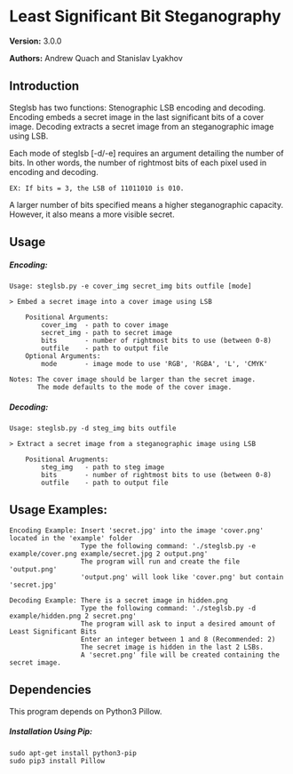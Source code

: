 # Least Significant Bit Steganography

**Version:** 3.0.0 

**Authors:** Andrew Quach and Stanislav Lyakhov

## Introduction

Steglsb has two functions: Stenographic LSB encoding and decoding.
Encoding embeds a secret image in the last significant bits of a cover image.
Decoding extracts a secret image from an steganographic image using LSB.

Each mode of steglsb [-d/-e] requires an argument detailing the number of bits.
In other words, the number of rightmost bits of each pixel used in encoding
and decoding.

    EX: If bits = 3, the LSB of 11011010 is 010.

A larger number of bits specified means a higher steganographic capacity. However,
it also means a more visible secret.

## Usage

##### Encoding:
    Usage: steglsb.py -e cover_img secret_img bits outfile [mode]

    > Embed a secret image into a cover image using LSB

        Positional Arguments:
            cover_img  - path to cover image
            secret_img - path to secret image
            bits       - number of rightmost bits to use (between 0-8)
            outfile    - path to output file
        Optional Arguments:
            mode       - image mode to use 'RGB', 'RGBA', 'L', 'CMYK'

    Notes: The cover image should be larger than the secret image.
           The mode defaults to the mode of the cover image.
    
##### Decoding:
    Usage: steglsb.py -d steg_img bits outfile

    > Extract a secret image from a steganographic image using LSB

        Positional Arugments:
            steg_img   - path to steg image
            bits       - number of rightmost bits to use (between 0-8)
            outfile    - path to output file

## Usage Examples:
    Encoding Example: Insert 'secret.jpg' into the image 'cover.png' located in the 'example' folder
                      Type the following command: './steglsb.py -e example/cover.png example/secret.jpg 2 output.png'
                      The program will run and create the file 'output.png'
                      'output.png' will look like 'cover.png' but contain 'secret.jpg'

    Decoding Example: There is a secret image in hidden.png
                      Type the following command: './steglsb.py -d example/hidden.png 2 secret.png'
                      The program will ask to input a desired amount of Least Significant Bits
                      Enter an integer between 1 and 8 (Recommended: 2)
                      The secret image is hidden in the last 2 LSBs.
                      A 'secret.png' file will be created containing the secret image.


## Dependencies

This program depends on Python3 Pillow.

##### Installation Using Pip:
    sudo apt-get install python3-pip
    sudo pip3 install Pillow

